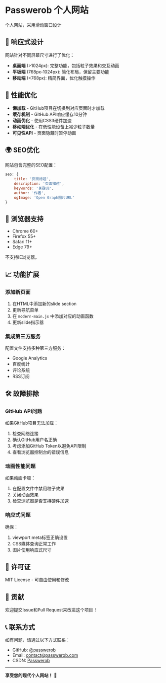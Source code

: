 # Passwerob 个人网站

个人网站，采用滑动窗口设计

## 📱 响应式设计

网站针对不同屏幕尺寸进行了优化：

- **桌面端** (>1024px): 完整功能，包括粒子效果和交互动画
- **平板端** (768px-1024px): 简化布局，保留主要功能
- **移动端** (<768px): 精简界面，优化触摸操作

## 🚀 性能优化

- **懒加载** - GitHub项目在切换到对应页面时才加载
- **缓存机制** - GitHub API响应缓存10分钟
- **动画优化** - 使用CSS3硬件加速
- **移动端优化** - 在低性能设备上减少粒子数量
- **可见性API** - 页面隐藏时暂停动画

## 🌍 SEO优化

网站包含完整的SEO配置：

```javascript
seo: {
    title: '页面标题',
    description: '页面描述',
    keywords: '关键词',
    author: '作者',
    ogImage: 'Open Graph图片URL'
}
```

## 🎯 浏览器支持

- Chrome 60+
- Firefox 55+
- Safari 11+
- Edge 79+

不支持IE浏览器。

## 📈 功能扩展

### 添加新页面

1. 在HTML中添加新的slide section
2. 更新导航菜单
3. 在 `modern-main.js` 中添加对应的动画函数
4. 更新slide指示器

### 集成第三方服务

配置文件支持多种第三方服务：

- Google Analytics
- 百度统计
- 评论系统
- RSS订阅

## 🛠️ 故障排除

### GitHub API问题

如果GitHub项目无法加载：

1. 检查网络连接
2. 确认GitHub用户名正确
3. 考虑添加GitHub Token以避免API限制
4. 查看浏览器控制台的错误信息

### 动画性能问题

如果动画卡顿：

1. 在配置文件中禁用粒子效果
2. 关闭动画效果
3. 检查浏览器是否支持硬件加速

### 响应式问题

确保：

1. viewport meta标签正确设置
2. CSS媒体查询正常工作
3. 图片使用响应式尺寸

## 📄 许可证

MIT License - 可自由使用和修改

## 🤝 贡献

欢迎提交Issue和Pull Request来改进这个项目！

## 📞 联系方式

如有问题，请通过以下方式联系：

- GitHub: [@passwerob](https://github.com/passwerob)
- Email: contact@passwerob.com
- CSDN: [Passwerob](https://blog.csdn.net/passwerob)

---

**享受您的现代个人网站！** 🎉
